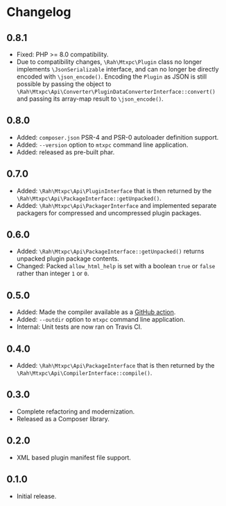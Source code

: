 # Changelog

## 0.8.1

* Fixed: PHP >= 8.0 compatibility.
* Due to compatibility changes, `\Rah\Mtxpc\Plugin` class no longer implements `\JsonSerializable` interface, and can no longer be directly encoded with `\json_encode()`. Encoding the `Plugin` as JSON is still possible by passing the object to `\Rah\Mtxpc\Api\Converter\PluginDataConverterInterface::convert()` and passing its array-map result to `\json_encode()`.

## 0.8.0

* Added: `composer.json` PSR-4 and PSR-0 autoloader definition support.
* Added: `--version` option to `mtxpc` command line application.
* Added: released as pre-built phar.

## 0.7.0

* Added: `\Rah\Mtxpc\Api\PluginInterface` that is then returned by the `\Rah\Mtxpc\Api\PackageInterface::getUnpacked()`.
* Added: `\Rah\Mtxpc\Api\PackagerInterface` and implemented separate packagers for compressed and uncompressed plugin packages.

## 0.6.0

* Added: `\Rah\Mtxpc\Api\PackageInterface::getUnpacked()` returns unpacked plugin package contents.
* Changed: Packed `allow_html_help` is set with a boolean `true` or `false` rather than integer `1` or `0`.

## 0.5.0

* Added: Made the compiler available as a [GitHub action](https://github.com/gocom/action-textpattern-package-plugin).
* Added: `--outdir` option to `mtxpc` command line application.
* Internal: Unit tests are now ran on Travis CI.

## 0.4.0

* Added: `\Rah\Mtxpc\Api\PackageInterface` that is then returned by the `\Rah\Mtxpc\Api\CompilerInterface::compile()`.

## 0.3.0

* Complete refactoring and modernization.
* Released as a Composer library.

## 0.2.0

* XML based plugin manifest file support.

## 0.1.0

* Initial release.

